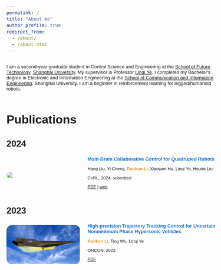 ```yaml
---
permalink: /
title: "About me"
author_profile: true
redirect_from: 
  - /about/
  - /about.html
---
```


<link href='https://fonts.googleapis.com/css?family=Titillium+Web:400,600,400italic,600italic,300,300italic' rel='stylesheet' type='text/css'>

<style>
  body {
    font-family: 'Titillium Web', sans-serif;
    font-size: 16px;
    font-weight: 400;
  }
  p, div {
    font-family: 'Titillium Web', sans-serif;
    font-size: 0.9em;
  }
  strong {
    font-weight: 600;
  }
  .pub-title {
    font-size: 1em;
    color: #1772d0;
  }
  .pub-authors {
    font-size: 0.9em;
  }
  .pub-venue {
    font-size: 0.9em;
  }
  .pub-links {
    font-size: 0.9em;
  }
</style>

<div style="display: flex; align-items: center; flex-direction: column; height: 100%;">
  <p>I am a second-year graduate student in Control Science and Engineering at the <a href="https://ai.shu.edu.cn/">School of Future Technology</a>, <a href="https://www.shu.edu.cn/">Shanghai University</a>. My supervisor is Professor <a href="https://linqi-ye.github.io/">Linqi Ye</a>. I completed my Bachelor's degree in Electronic and Information Engineering at the <a href="https://scie.shu.edu.cn/">School of Communication and Information Engineering</a>, Shanghai University. I am a beginner in reinforcement learning for legged/humanoid robots.</p>
</div>

# Publications

## 2024
<div style="display: flex; align-items: center;">
    <img src="../images/2024corl.png" width="200" style="float: left; margin-right: 20px; border-radius: 15px;">
    <div>
      <strong class="pub-title">Multi-Brain Collaborative Control for Quadruped Robots</strong>
      <p class="pub-authors">Hang Liu, Yi Cheng, <strong style="color: #f09228;">Rankun Li</strong>, Xiaowen Hu, Linqi Ye, Houde Liu</p>
      <p class="pub-venue">CoRL, 2024, submitted</p>
      <p class="pub-links"><a href="/files/CoRL24.pdf" target="_blank">PDF</a> | <a href="https://quad-mbc.github.io/" target="_blank">web</a></p>
    </div>
</div>

## 2023
<div style="display: flex; align-items: center;">
    <img src="../images/oncon.png" width="200" style="float: left; margin-right: 20px; border-radius: 15px;">
    <div>
      <strong class="pub-title">High-precision Trajectory Tracking Control for Uncertain Nonminimum Phase Hypersonic Vehicles</strong>
      <p class="pub-authors"><strong style="color: #f09228;">Rankun Li</strong>, Ting Wu, Linqi Ye</p>
      <p class="pub-venue">ONCON, 2023</p>
      <p class="pub-links"><a href="/files/ONCON.pdf" target="_blank">PDF</a></p>
    </div>
</div>
